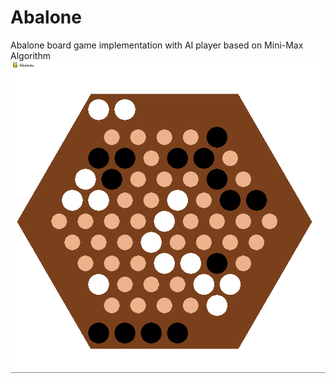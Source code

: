 # Abalone
Abalone board game implementation with AI player based on Mini-Max Algorithm
![Board Image](board_image.png)
